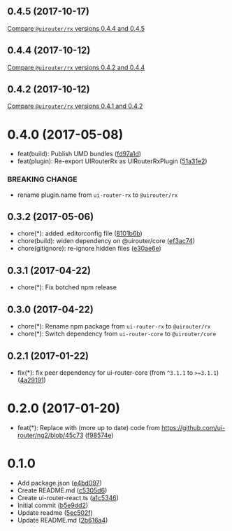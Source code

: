 ## 0.4.5 (2017-10-17)
[Compare `@uirouter/rx` versions 0.4.4 and 0.4.5](https://github.com/ui-router/rx/compare/0.4.4...0.4.5)



## 0.4.4 (2017-10-12)
[Compare `@uirouter/rx` versions 0.4.2 and 0.4.4](https://github.com/ui-router/rx/compare/0.4.2...0.4.4)


## 0.4.2 (2017-10-12)
[Compare `@uirouter/rx` versions 0.4.1 and 0.4.2](https://github.com/ui-router/rx/compare/0.4.1...0.4.2)


<a name="0.4.0"></a>
# 0.4.0 (2017-05-08)

* feat(build): Publish UMD bundles ([fd97a1d](https://github.com/ui-router/rx/commit/fd97a1d))
* feat(plugin): Re-export UIRouterRx as UIRouterRxPlugin ([51a31e2](https://github.com/ui-router/rx/commit/51a31e2))


### BREAKING CHANGE

* rename plugin.name from `ui-router-rx` to `@uirouter/rx`


<a name="0.3.2"></a>
## 0.3.2 (2017-05-06)

* chore(*): added .editorconfig file ([8101b6b](https://github.com/ui-router/rx/commit/8101b6b))
* chore(build): widen dependency on @uirouter/core ([ef3ac74](https://github.com/ui-router/rx/commit/ef3ac74))
* chore(gitignore): re-ignore hidden files ([e30ae6e](https://github.com/ui-router/rx/commit/e30ae6e))



<a name="0.3.1"></a>
## 0.3.1 (2017-04-22)

* chore(*): Fix botched npm release

<a name="0.3.0"></a>
## 0.3.0 (2017-04-22)

* chore(*): Rename npm package from `ui-router-rx` to `@uirouter/rx`
* chore(*): Switch dependency from `ui-router-core` to `@uirouter/core`

<a name="0.2.1"></a>
## 0.2.1 (2017-01-22)

* fix(*): fix peer dependency for ui-router-core (from `^3.1.1` to `>=3.1.1`) ([4a29191](https://github.com/ui-router/rx/commit/4a29191))



<a name="0.2.0"></a>
# 0.2.0 (2017-01-20)

* feat(*): Replace with (more up to date) code from https://github.com/ui-router/ng2/blob/45c73 ([f98574e](https://github.com/ui-router/rx/commit/f98574e))


<a name="0.1.0"></a>
# 0.1.0 

* Add package.json ([e4bd097](https://github.com/ui-router/rx/commit/e4bd097))
* Create README.md ([c5305d6](https://github.com/ui-router/rx/commit/c5305d6))
* Create ui-router-react.ts ([a1c5346](https://github.com/ui-router/rx/commit/a1c5346))
* Initial commit ([b5e9dd2](https://github.com/ui-router/rx/commit/b5e9dd2))
* Update readme ([5ec502f](https://github.com/ui-router/rx/commit/5ec502f))
* Update README.md ([2b616a4](https://github.com/ui-router/rx/commit/2b616a4))



